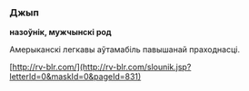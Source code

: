 ### Джып
**назоўнік, мужчынскі род**

Амерыканскі легкавы аўтамабіль павышанай праходнасці.

<a rel="author">[http://rv-blr.com/](http://rv-blr.com/slounik.jsp?letterId=0&maskId=0&pageId=831)</a>

